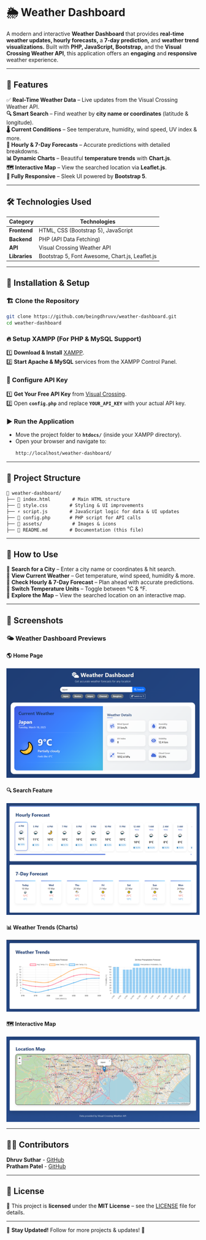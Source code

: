 # 🌦️ Weather Dashboard

A modern and interactive **Weather Dashboard** that provides **real-time weather updates, hourly forecasts,** a **7-day prediction,** and **weather trend visualizations.** Built with **PHP, JavaScript, Bootstrap,** and the **Visual Crossing Weather API**, this application offers an **engaging** and **responsive** weather experience.

---

## 🚀 Features

✅ **Real-Time Weather Data** – Live updates from the Visual Crossing Weather API.  
 **🔍 Smart Search** – Find weather by **city name or coordinates** (latitude & longitude).  
  **🌡️ Current Conditions** – See temperature, humidity, wind speed, UV index & more.  
 **📅 Hourly & 7-Day Forecasts** – Accurate predictions with detailed breakdowns.  
 **📊 Dynamic Charts** – Beautiful **temperature trends** with **Chart.js**.  
 **🗺️ Interactive Map** – View the searched location via **Leaflet.js**.  
 **📱 Fully Responsive** – Sleek UI powered by **Bootstrap 5**.

---

## 🛠️ Technologies Used

| Category       | Technologies |
|---------------|--------------|
| **Frontend**  | HTML, CSS (Bootstrap 5), JavaScript |
| **Backend**   | PHP (API Data Fetching) |
| **API**       | Visual Crossing Weather API |
| **Libraries** | Bootstrap 5, Font Awesome, Chart.js, Leaflet.js |

---

## 🔧 Installation & Setup

### 🏗️ Clone the Repository
```sh
git clone https://github.com/beingdhruvv/weather-dashboard.git
cd weather-dashboard
```

### 🔥 Setup XAMPP (For PHP & MySQL Support)
1️⃣ **Download & Install** [XAMPP](https://www.apachefriends.org/download.html).  
2️⃣ **Start Apache & MySQL** services from the XAMPP Control Panel.  

### 🔑 Configure API Key
1️⃣ **Get Your Free API Key** from [Visual Crossing](https://www.visualcrossing.com/weather-api).  
2️⃣ Open **`config.php`** and replace **`YOUR_API_KEY`** with your actual API key.  

### ▶️ Run the Application
- Move the project folder to **`htdocs/`** (inside your XAMPP directory).  
- Open your browser and navigate to:  
  ```sh
  http://localhost/weather-dashboard/
  ```

---

## 📁 Project Structure

```
📂 weather-dashboard/
├── 📜 index.html        # Main HTML structure
├── 🎨 style.css        # Styling & UI improvements
├── ⚡ script.js        # JavaScript logic for data & UI updates
├── 🔧 config.php       # PHP script for API calls
├── 📂 assets/           # Images & icons
├── 📖 README.md        # Documentation (this file)
```

---

## 🎯 How to Use

🔹 **Search for a City** – Enter a city name or coordinates & hit search.  
🔹 **View Current Weather** – Get temperature, wind speed, humidity & more.  
🔹 **Check Hourly & 7-Day Forecast** – Plan ahead with accurate predictions.  
🔹 **Switch Temperature Units** – Toggle between °C & °F.  
🔹 **Explore the Map** – View the searched location on an interactive map.  

---

## 📸 Screenshots

### 🌤️ Weather Dashboard Previews

#### 🌎 Home Page
![Home Page](assets/Screenshot(1).png)

#### 🔍 Search Feature
![Search Feature](assets/Screenshot(2).png)

#### 📊 Weather Trends (Charts)
![Weather Trends](assets/Screenshot(3).png)

#### 🗺️ Interactive Map
![Interactive Map](assets/Screenshot(4).png)

---

## 👨‍💻 Contributors

 **Dhruv Suthar** - [GitHub](https://github.com/beingdhruvv)  
 **Pratham Patel** - [GitHub](https://github.com/Prathampatel10)  

---

## 📜 License

📝 This project is **licensed** under the **MIT License** – see the [LICENSE](LICENSE) file for details.  

---

🔗 **Stay Updated!** Follow for more projects & updates! 🚀
